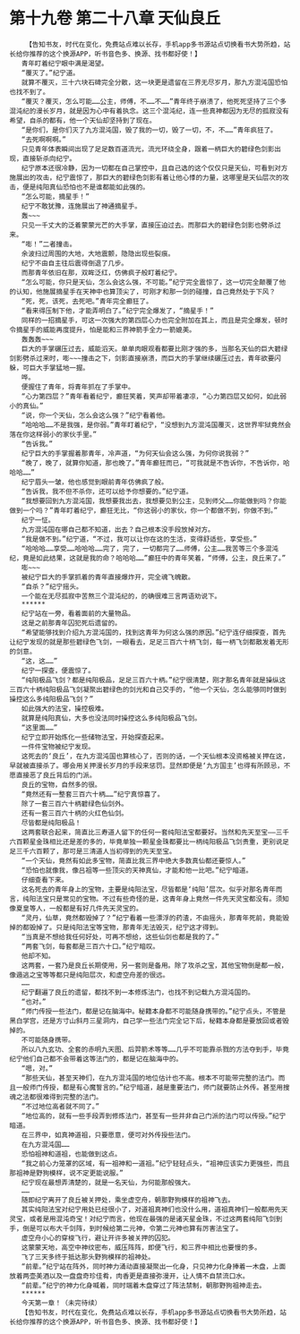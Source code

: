 # 第十九卷 第二十八章 天仙良丘
        【告知书友，时代在变化，免费站点难以长存，手机app多书源站点切换看书大势所趋，站长给你推荐的这个换源APP，听书音色多、换源、找书都好使！】
       青年盯着纪宁眼中满是渴望。
       “覆灭了。”纪宁道。
       就算不覆灭，三十六块石碑完全分散，这一块更是遗留在三界无尽岁月，那九方混沌国恐怕也找不到了。
       “覆灭？覆灭，怎么可能……公主，师傅，不……不……”青年终于崩溃了，他死死坚持了三个多混沌纪的漫长岁月，就是因为心中有着执念。这三个混沌纪，连一些真神都因为无尽的孤寂没有希望，自杀的都有，他一个天仙却坚持到了现在。
       “是你们，是你们灭了九方混沌国，毁了我的一切，毁了一切，不，不……”青年疯狂了。
       “去死啊啊啊。”
       只见青年体表瞬间出现了足足数百道流光，流光环绕全身，跟着一柄巨大的碧绿色剑影出现，直接斩杀向纪宁。
       纪宁原本还很冷静，因为一切都在自己掌控中，且自己选的这个仅仅只是天仙，可看到对方施展出的攻击，纪宁震惊了，那巨大的碧绿色剑影有着让他心悸的力量，这哪里是天仙层次的攻击，便是纯阳真仙恐怕也不是谁都能如此强的。
       “怎么可能，摘星手！”
       纪宁不敢犹豫，连施展出了神通摘星手。
       轰~~~
       只见一千丈大的泛着蒙蒙光芒的大手掌，直接压迫过去。而那巨大的碧绿色剑影也劈杀过来。
       “嘭！”二者撞击。
       余波扫过周围的大地，大地震颤，隐隐出现些裂痕。
       纪宁不由自主往后震得倒退了几步。
       而那青年依旧在那，双眸泛红，仿佛疯子般盯着纪宁。
       “怎么可能，你只是天仙，怎么会这么强，不可能。”纪宁完全震惊了，这一切完全颠覆了他的认知，他施展摘星手在天神中也算顶尖了，可刚才和那一剑的碰撞，自己竟然处于下风？
       “死，死，该死，去死吧。”青年完全癫狂了。
       “看来得压制下他，才能弄明白了。”纪宁完全爆发了，“摘星手！”
       同样的一招摘星手，可这一次强大的第四层心力也完全附加在其上，而且是完全爆发，顿时令摘星手的威能再度提升，怕是能和三界神箭手全力一箭媲美。
       轰轰轰~~~
       巨大的手掌碾压过去，威能滔天。单单肉眼观看都要比刚才强的多，当那名天仙的巨大碧绿剑影劈杀过来时，嘭~~~撞击之下，剑影直接崩溃，而巨大的手掌继续碾压过去，青年欲要闪躲，可巨大手掌猛地一握。
       哗。
       便握住了青年，将青年抓在了手掌中。
       “心力第四层？”青年看着纪宁，癫狂笑着，笑声却带着凄凉，“心力第四层又如何，如此弱小的真仙。”
       “说，你一个天仙，怎么会这么强？”纪宁看着他。
       “哈哈哈……不是我强，是你弱。”青年盯着纪宁，“没想到九方混沌国覆灭，这世界牢狱竟然会落在你这样弱小的家伙手里。”
       “告诉我。”
       纪宁巨大的手掌握着那青年，冷声道，“为何天仙会这么强，为何你说我弱？”
       “晚了，晚了，就算你知道，那也晚了。”青年癫狂而已，“可我就是不告诉你，不告诉你，哈哈哈……”
       纪宁眉头一皱，他也感觉到眼前青年仿佛疯了般。
       “告诉我，我不但不杀你，还可以给予你想要的。”纪宁道。
       “我想要回到九方混沌国，我想要我出去，我想要见到公主，见到师父……你能做到吗？你能做到一个吗？”青年盯着纪宁，癫狂无比，“你这弱小的家伙，你一个都做不到，你做不到。”
       纪宁一怔。
       九方混沌国在哪自己都不知道，出去？自己根本没手段放掉对方。
       “我是做不到。”纪宁道，“不过，我可以让你在这的生活，变得舒适些，享受些。”
       “哈哈哈……享受……哈哈哈……完了，完了，一切都完了……师傅，公主……我苦等三个多混沌纪，竟是如此结果，这就是我的命？哈哈哈……”癫狂中的青年笑着，“师傅，公主，良丘来了。”
       嘭~~~
       被纪宁巨大的手掌抓着的青年直接爆炸开，完全魂飞魄散。
       “自杀？”纪宁摇头。
       一个能在无尽孤寂中苦熬三个混沌纪的，的确很难三言两语劝说下。
       ******
       纪宁站在一旁，看着面前的大量物品。
       这是之前那青年囚犯死后遗留的。
       “希望能够找到介绍九方混沌国的，找到这青年为何这么强的原因。”纪宁连仔细探查，首先让纪宁发现的就是那些碧绿色飞剑，一眼看去，足足三百六十柄飞剑，每一柄飞剑都散发着无形的剑意。
       “这，这……”
       纪宁一探查，便震惊了。
       “纯阳极品飞剑？都是纯阳极品，足足三百六十柄。”纪宁很清楚，刚才那名青年就是操纵这三百六十柄纯阳极品飞剑凝聚出碧绿色的剑光和自己交手的，“他一个天仙，怎么能够同时做到操控这么多纯阳极品飞剑？”
       如此强大的法宝，操控极难。
       就算是纯阳真仙，大多也没法同时操控这么多纯阳极品飞剑。
       “这里面……”
       纪宁立即开始炼化一些储物法宝，开始探查起来。
       一件件宝物被纪宁发现。
       这死去的‘良丘’，在九方混沌国也算核心了，否则的话，一个天仙根本没资格被关押在这，早就被直接杀了。哪会用关押漫长岁月的手段来惩罚。显然即便是‘九方国主’也得有所顾忌，不愿直接恶了良丘背后的门派。
       良丘的宝物，自然多的很。
       “竟然还有一整套三百六十柄……”纪宁真惊喜了。
       除了一套三百六十柄碧绿色仙剑外。
       还有一套三百六十柄的火红色仙剑。
       尽皆都是纯阳极品！
       这两套联合起来，简直比三寿道人留下的任何一套纯阳法宝都要好。当然和先天至宝——三千六百颗星金珠相比还是差的多的，毕竟单独一颗星金珠都要比一柄纯阳极品飞剑贵重，更别说足足三千六百颗了，那可是三清道人当初得到的先天至宝。
       “一个天仙，竟然有如此多宝物，简直比我三界中绝大多数真仙都还要惊人。”
       “恐怕也就像我，像吕祖等一些顶尖的天神真仙，才能和他一比吧。”纪宁暗道。
       仔细查看下来。
       这名死去的青年身上的宝物，主要是纯阳法宝，尽皆都是‘纯阳’层次。似乎对那名青年而言，纯阳法宝只是常见的宝物。不过有些奇怪的是，这青年身上竟然一件先天灵宝都没有。须知像夏皇等人，一般都是有好几件先天灵宝的。
       “灵丹，仙草，竟然都毁掉了？”纪宁看着一些漂浮的药渣，不由摇头，那青年死前，竟能毁掉的都毁掉了。只是纯阳法宝等宝物，那青年无法毁灭，纪宁这才得到。
       “当真是不想给我任何好处，可再不想给，这些仙剑也都是我的了。”
       “两套飞剑，每套都是三百六十口。”纪宁暗叹。
       他却不知。
       这两套，一套乃是良丘长期使用，另一套则是备用。除了攻杀之宝，其他宝物倒是都一般，像遁逃之宝等等都只是纯阳层次，和虚空舟差的很远。
       ……
       纪宁翻遍了良丘的遗留，都找不到一本修炼法门，也找不到记载九方混沌国的。
       “也对。”
       “师门传授一些法门，都是记在脑海中。秘籍本身都不可能随身携带的。”纪宁点头，不管是黑白学宫，还是方寸山斜月三星洞内，自己学一些法门完全记下后，秘籍本身都是要放回或者毁掉的。
       不可能随身携带。
       所以八九玄功、全套的赤明九天图、后羿箭术等等……几乎不可能靠杀戮的方法夺到手，毕竟纪宁他们自己都不会带着这等法门的，都是记在脑海中的。
       “嗯，对。”
       “那些天仙，甚至天神们，在九方混沌国的地位估计也不高。根本不可能带完整的法门。而且一般师门传授，都是有心魔誓言的。”纪宁暗道，越是重要法门，师门就要防止外传。甚至用搜魂之法都很难得到完整的法门。
       “不过地位高者就不同了。”
       “地位高的，就有一些手段弄到修炼法门，甚至有一些并非自己门派的法门可以传授。”纪宁暗道。
       在三界中，如真神道祖，只要愿意，便可对外传授些法门。
       在九方混沌国……
       恐怕祖神和道祖，也能做到这点。
       “我之前心力笼罩的区域，有一祖神和一道祖。”纪宁轻轻点头，“祖神应该实力更强些，而且那祖神是野狗模样，说不定更能说服。”
       纪宁现在最想弄清楚的，就是一名天仙，为何能那般强大。
       ……
       随即纪宁离开了良丘被关押处，乘坐虚空舟，朝那野狗模样的祖神飞去。
       其实纯阳法宝对纪宁用处已经很小了，对道祖真神们也没什么用，道祖真神们一般都用先天灵宝，或者是用混沌奇宝！对纪宁而言，他现在最强的是诸天星金珠，不过这两套纯阳飞剑到手，倒是可以布大千剑阵，到时候给第二元神，令第二元神也算有厉害法宝了。
       虚空舟小心的穿梭飞行，避让开许多被关押的囚犯。
       这蒙蒙天地，高空中神纹密布，威压阵阵，即便飞行，和三界中相比也要慢的多。
       飞了三天多终于抵达那头野狗模样的祖神处。
       “前辈。”纪宁站在阵外，同时神力涌动直接凝聚出一化身，只见神力化身捧着一木盘，上面放着两壶美酒以及一盘盘奇珍佳肴，肉香更是直接弥漫开，让人情不自禁流口水。
       “前辈。”纪宁的神力化身喊着，同时端着木盘穿过了阵法禁制，朝那野狗祖神走去。
       ******
       今天第一章！（未完待续）
       【告知书友，时代在变化，免费站点难以长存，手机app多书源站点切换看书大势所趋，站长给你推荐的这个换源APP，听书音色多、换源、找书都好使！】